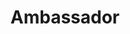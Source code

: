 ---
blog: http://blog.getambassador.io/
git: https://github.com/datawire/ambassador
logohandle: ambassadorio
sort: ambassador
title: Ambassador
twitter: https://x.com/getambassadorio
website: https://www.getambassador.io/
---